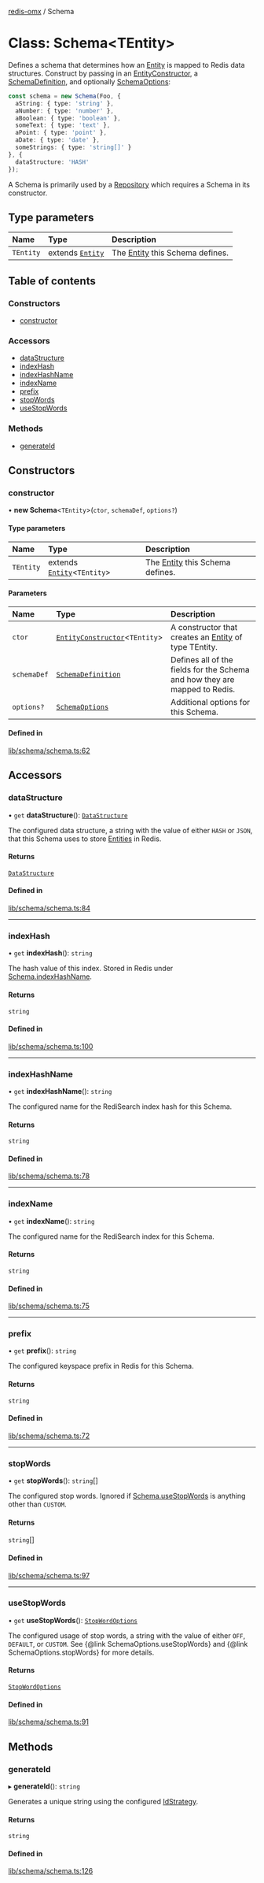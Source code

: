 [redis-omx](../README.md) / Schema

# Class: Schema<TEntity\>

Defines a schema that determines how an [Entity](Entity.md) is mapped to Redis
data structures. Construct by passing in an [EntityConstructor](../README.md#entityconstructor),
a [SchemaDefinition](../README.md#schemadefinition), and optionally [SchemaOptions](../README.md#schemaoptions):

```typescript
const schema = new Schema(Foo, {
  aString: { type: 'string' },
  aNumber: { type: 'number' },
  aBoolean: { type: 'boolean' },
  someText: { type: 'text' },
  aPoint: { type: 'point' },
  aDate: { type: 'date' },
  someStrings: { type: 'string[]' }
}, {
  dataStructure: 'HASH'
});
```

A Schema is primarily used by a [Repository](Repository.md) which requires a Schema in
its constructor.

## Type parameters

| Name | Type | Description |
| :------ | :------ | :------ |
| `TEntity` | extends [`Entity`](Entity.md) | The [Entity](Entity.md) this Schema defines. |

## Table of contents

### Constructors

- [constructor](Schema.md#constructor)

### Accessors

- [dataStructure](Schema.md#datastructure)
- [indexHash](Schema.md#indexhash)
- [indexHashName](Schema.md#indexhashname)
- [indexName](Schema.md#indexname)
- [prefix](Schema.md#prefix)
- [stopWords](Schema.md#stopwords)
- [useStopWords](Schema.md#usestopwords)

### Methods

- [generateId](Schema.md#generateid)

## Constructors

### constructor

• **new Schema**<`TEntity`\>(`ctor`, `schemaDef`, `options?`)

#### Type parameters

| Name | Type | Description |
| :------ | :------ | :------ |
| `TEntity` | extends [`Entity`](Entity.md)<`TEntity`\> | The [Entity](Entity.md) this Schema defines. |

#### Parameters

| Name | Type | Description |
| :------ | :------ | :------ |
| `ctor` | [`EntityConstructor`](../README.md#entityconstructor)<`TEntity`\> | A constructor that creates an [Entity](Entity.md) of type TEntity. |
| `schemaDef` | [`SchemaDefinition`](../README.md#schemadefinition) | Defines all of the fields for the Schema and how they are mapped to Redis. |
| `options?` | [`SchemaOptions`](../README.md#schemaoptions) | Additional options for this Schema. |

#### Defined in

[lib/schema/schema.ts:62](https://github.com/redis/redis-omx-node/blob/20561ae/lib/schema/schema.ts#L62)

## Accessors

### dataStructure

• `get` **dataStructure**(): [`DataStructure`](../README.md#datastructure)

The configured data structure, a string with the value of either `HASH` or `JSON`,
that this Schema uses to store [Entities](Entity.md) in Redis.

#### Returns

[`DataStructure`](../README.md#datastructure)

#### Defined in

[lib/schema/schema.ts:84](https://github.com/redis/redis-omx-node/blob/20561ae/lib/schema/schema.ts#L84)

___

### indexHash

• `get` **indexHash**(): `string`

The hash value of this index. Stored in Redis under [Schema.indexHashName](Schema.md#indexhashname).

#### Returns

`string`

#### Defined in

[lib/schema/schema.ts:100](https://github.com/redis/redis-omx-node/blob/20561ae/lib/schema/schema.ts#L100)

___

### indexHashName

• `get` **indexHashName**(): `string`

The configured name for the RediSearch index hash for this Schema.

#### Returns

`string`

#### Defined in

[lib/schema/schema.ts:78](https://github.com/redis/redis-omx-node/blob/20561ae/lib/schema/schema.ts#L78)

___

### indexName

• `get` **indexName**(): `string`

The configured name for the RediSearch index for this Schema.

#### Returns

`string`

#### Defined in

[lib/schema/schema.ts:75](https://github.com/redis/redis-omx-node/blob/20561ae/lib/schema/schema.ts#L75)

___

### prefix

• `get` **prefix**(): `string`

The configured keyspace prefix in Redis for this Schema.

#### Returns

`string`

#### Defined in

[lib/schema/schema.ts:72](https://github.com/redis/redis-omx-node/blob/20561ae/lib/schema/schema.ts#L72)

___

### stopWords

• `get` **stopWords**(): `string`[]

The configured stop words. Ignored if [Schema.useStopWords](Schema.md#usestopwords) is anything other
than `CUSTOM`.

#### Returns

`string`[]

#### Defined in

[lib/schema/schema.ts:97](https://github.com/redis/redis-omx-node/blob/20561ae/lib/schema/schema.ts#L97)

___

### useStopWords

• `get` **useStopWords**(): [`StopWordOptions`](../README.md#stopwordoptions)

The configured usage of stop words, a string with the value of either `OFF`, `DEFAULT`,
or `CUSTOM`. See {@link SchemaOptions.useStopWords} and {@link SchemaOptions.stopWords}
for more details.

#### Returns

[`StopWordOptions`](../README.md#stopwordoptions)

#### Defined in

[lib/schema/schema.ts:91](https://github.com/redis/redis-omx-node/blob/20561ae/lib/schema/schema.ts#L91)

## Methods

### generateId

▸ **generateId**(): `string`

Generates a unique string using the configured [IdStrategy](../README.md#idstrategy).

#### Returns

`string`

#### Defined in

[lib/schema/schema.ts:126](https://github.com/redis/redis-omx-node/blob/20561ae/lib/schema/schema.ts#L126)
